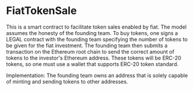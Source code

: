 # FiatTokenSale

This is a smart contract to facilitate token sales enabled by fiat. The model assumes the honesty of the founding team. To buy tokens, one signs a LEGAL contract with the founding team specifying the number of tokens to be given for the fiat investment. The founding team then submits a transaction on the Ethereum root chain to send the correct amount of tokens to the investor's Ethereum address. These tokens will be ERC-20 tokens, so one must use a wallet that supports ERC-20 token standard.

Implementation:
The founding team owns an address that is solely capable of minting and sending tokens to other addresses.
